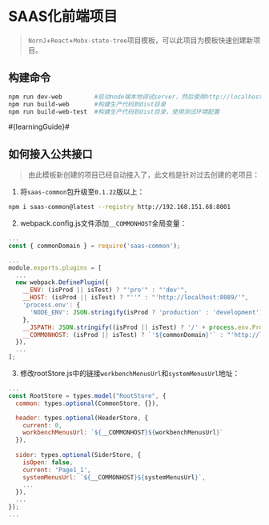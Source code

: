 SAAS化前端项目
====

> `NornJ`+`React`+`Mobx-state-tree`项目模板，可以此项目为模板快速创建新项目。

## 构建命令

```sh
npm run dev-web         #启动node端本地调试server，然后使用http://localhost:8080/dist/web访问页面
npm run build-web       #构建生产代码到dist目录
npm run build-web-test  #构建生产代码到dist目录，使用测试环境配置
```

#{learningGuide}#

## 如何接入公共接口

> 由此模板新创建的项目已经自动接入了，此文档是针对过去创建的老项目：

1. 将`saas-common`包升级至`0.1.22`版以上：

```sh
npm i saas-common@latest --registry http://192.168.151.68:8001
```

2. webpack.config.js文件添加`__COMMONHOST`全局变量：

```js
...
const { commonDomain } = require('saas-common');

...
module.exports.plugins = [
  ...
  new webpack.DefinePlugin({
    __ENV: (isProd || isTest) ? "'pro'" : "'dev'",
    __HOST: (isProd || isTest) ? "''" : "'http://localhost:8089/'",
    'process.env': {
      'NODE_ENV': JSON.stringify(isProd ? 'production' : 'development')
    },
    __JSPATH: JSON.stringify((isProd || isTest) ? '/' + process.env.Project + '/js/' : `/dist/${process.env.Project}/js/`),
    __COMMONHOST: (isProd || isTest) ? `'${commonDomain}'` : "'http://localhost:8089/'",
  }),
  ...
];
```

3. 修改rootStore.js中的链接`workbenchMenusUrl`和`systemMenusUrl`地址：

```js
...
const RootStore = types.model("RootStore", {
  common: types.optional(CommonStore, {}),

  header: types.optional(HeaderStore, {
    current: 0,
    workbenchMenusUrl: `${__COMMONHOST}${workbenchMenusUrl}`
  }),
  
  sider: types.optional(SiderStore, {
    isOpen: false,
    current: 'Page1_1',
    systemMenusUrl: `${__COMMONHOST}${systemMenusUrl}`,
    ...
  }),
  ...
});
...
```